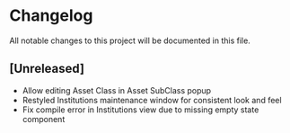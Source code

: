 # Changelog

All notable changes to this project will be documented in this file.

## [Unreleased]
- Allow editing Asset Class in Asset SubClass popup
- Restyled Institutions maintenance window for consistent look and feel
- Fix compile error in Institutions view due to missing empty state component

